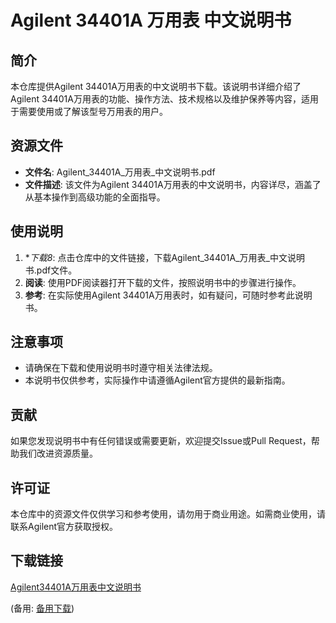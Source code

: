# Agilent 34401A 万用表 中文说明书

## 简介

本仓库提供Agilent 34401A万用表的中文说明书下载。该说明书详细介绍了Agilent 34401A万用表的功能、操作方法、技术规格以及维护保养等内容，适用于需要使用或了解该型号万用表的用户。

## 资源文件

- **文件名**: Agilent_34401A_万用表_中文说明书.pdf
- **文件描述**: 该文件为Agilent 34401A万用表的中文说明书，内容详尽，涵盖了从基本操作到高级功能的全面指导。

## 使用说明

1. **下载8*: 点击仓库中的文件链接，下载Agilent_34401A_万用表_中文说明书.pdf文件。
2. **阅读**: 使用PDF阅读器打开下载的文件，按照说明书中的步骤进行操作。
3. **参考**: 在实际使用Agilent 34401A万用表时，如有疑问，可随时参考此说明书。

## 注意事项

- 请确保在下载和使用说明书时遵守相关法律法规。
- 本说明书仅供参考，实际操作中请遵循Agilent官方提供的最新指南。

## 贡献

如果您发现说明书中有任何错误或需要更新，欢迎提交Issue或Pull Request，帮助我们改进资源质量。

## 许可证

本仓库中的资源文件仅供学习和参考使用，请勿用于商业用途。如需商业使用，请联系Agilent官方获取授权。

## 下载链接
[Agilent34401A万用表中文说明书](https://pan.quark.cn/s/b9e77ffacada) 

(备用: [备用下载](https://pan.baidu.com/s/1WbkeeKwZ7qqGKHXgQviAMQ?pwd=1234))
